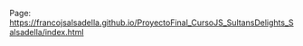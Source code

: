 Page: https://francojsalsadella.github.io/ProyectoFinal_CursoJS_SultansDelights_Salsadella/index.html
